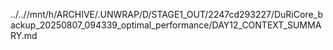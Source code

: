 ../..//mnt/h/ARCHIVE/.UNWRAP/D/STAGE1_OUT/2247cd293227/DuRiCore_backup_20250807_094339_optimal_performance/DAY12_CONTEXT_SUMMARY.md